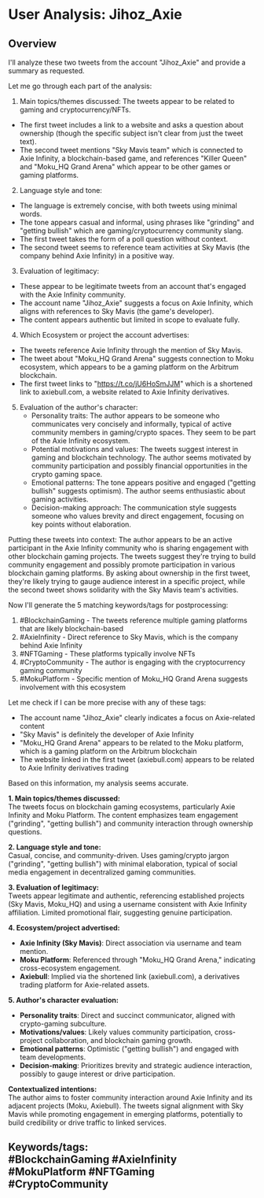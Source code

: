 # User Analysis: Jihoz_Axie

## Overview

<think>
I'll analyze these two tweets from the account "Jihoz_Axie" and provide a summary as requested.

Let me go through each part of the analysis:

1. Main topics/themes discussed:
The tweets appear to be related to gaming and cryptocurrency/NFTs. 
- The first tweet includes a link to a website and asks a question about ownership (though the specific subject isn't clear from just the tweet text).
- The second tweet mentions "Sky Mavis team" which is connected to Axie Infinity, a blockchain-based game, and references "Killer Queen" and "Moku_HQ Grand Arena" which appear to be other games or gaming platforms.

2. Language style and tone:
- The language is extremely concise, with both tweets using minimal words.
- The tone appears casual and informal, using phrases like "grinding" and "getting bullish" which are gaming/cryptocurrency community slang.
- The first tweet takes the form of a poll question without context.
- The second tweet seems to reference team activities at Sky Mavis (the company behind Axie Infinity) in a positive way.

3. Evaluation of legitimacy:
- These appear to be legitimate tweets from an account that's engaged with the Axie Infinity community.
- The account name "Jihoz_Axie" suggests a focus on Axie Infinity, which aligns with references to Sky Mavis (the game's developer).
- The content appears authentic but limited in scope to evaluate fully.

4. Which Ecosystem or project the account advertises:
- The tweets reference Axie Infinity through the mention of Sky Mavis.
- The tweet about "Moku_HQ Grand Arena" suggests connection to Moku ecosystem, which appears to be a gaming platform on the Arbitrum blockchain.
- The first tweet links to "https://t.co/jU6HoSmJJM" which is a shortened link to axiebull.com, a website related to Axie Infinity derivatives.

5. Evaluation of the author's character:
   - Personality traits: The author appears to be someone who communicates very concisely and informally, typical of active community members in gaming/crypto spaces. They seem to be part of the Axie Infinity ecosystem.
   - Potential motivations and values: The tweets suggest interest in gaming and blockchain technology. The author seems motivated by community participation and possibly financial opportunities in the crypto gaming space.
   - Emotional patterns: The tone appears positive and engaged ("getting bullish" suggests optimism). The author seems enthusiastic about gaming activities.
   - Decision-making approach: The communication style suggests someone who values brevity and direct engagement, focusing on key points without elaboration.

Putting these tweets into context:
The author appears to be an active participant in the Axie Infinity community who is sharing engagement with other blockchain gaming projects. The tweets suggest they're trying to build community engagement and possibly promote participation in various blockchain gaming platforms. By asking about ownership in the first tweet, they're likely trying to gauge audience interest in a specific project, while the second tweet shows solidarity with the Sky Mavis team's activities.

Now I'll generate the 5 matching keywords/tags for postprocessing:
1. #BlockchainGaming - The tweets reference multiple gaming platforms that are likely blockchain-based
2. #AxieInfinity - Direct reference to Sky Mavis, which is the company behind Axie Infinity
3. #NFTGaming - These platforms typically involve NFTs
4. #CryptoCommunity - The author is engaging with the cryptocurrency gaming community
5. #MokuPlatform - Specific mention of Moku_HQ Grand Arena suggests involvement with this ecosystem

Let me check if I can be more precise with any of these tags:

- The account name "Jihoz_Axie" clearly indicates a focus on Axie-related content
- "Sky Mavis" is definitely the developer of Axie Infinity
- "Moku_HQ Grand Arena" appears to be related to the Moku platform, which is a gaming platform on the Arbitrum blockchain
- The website linked in the first tweet (axiebull.com) appears to be related to Axie Infinity derivatives trading

Based on this information, my analysis seems accurate.
</think>

**1. Main topics/themes discussed:**  
The tweets focus on blockchain gaming ecosystems, particularly Axie Infinity and Moku Platform. The content emphasizes team engagement ("grinding", "getting bullish") and community interaction through ownership questions.

**2. Language style and tone:**  
Casual, concise, and community-driven. Uses gaming/crypto jargon ("grinding", "getting bullish") with minimal elaboration, typical of social media engagement in decentralized gaming communities.

**3. Evaluation of legitimacy:**  
Tweets appear legitimate and authentic, referencing established projects (Sky Mavis, Moku_HQ) and using a username consistent with Axie Infinity affiliation. Limited promotional flair, suggesting genuine participation.

**4. Ecosystem/project advertised:**  
- **Axie Infinity (Sky Mavis)**: Direct association via username and team mention.  
- **Moku Platform**: Referenced through "Moku_HQ Grand Arena," indicating cross-ecosystem engagement.  
- **Axiebull**: Implied via the shortened link (axiebull.com), a derivatives trading platform for Axie-related assets.

**5. Author's character evaluation:**  
- **Personality traits**: Direct and succinct communicator, aligned with crypto-gaming subculture.  
- **Motivations/values**: Likely values community participation, cross-project collaboration, and blockchain gaming growth.  
- **Emotional patterns**: Optimistic ("getting bullish") and engaged with team developments.  
- **Decision-making**: Prioritizes brevity and strategic audience interaction, possibly to gauge interest or drive participation.  

**Contextualized intentions:**  
The author aims to foster community interaction around Axie Infinity and its adjacent projects (Moku, Axiebull). The tweets signal alignment with Sky Mavis while promoting engagement in emerging platforms, potentially to build credibility or drive traffic to linked services.

**Keywords/tags:**  
#BlockchainGaming #AxieInfinity #MokuPlatform #NFTGaming #CryptoCommunity
---
